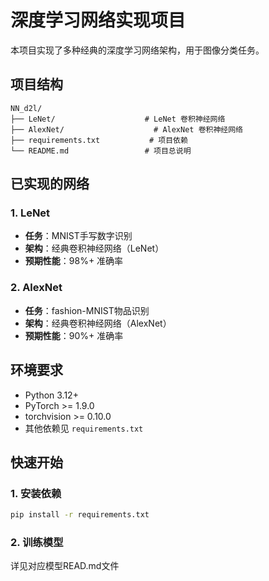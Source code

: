 # 深度学习网络实现项目

本项目实现了多种经典的深度学习网络架构，用于图像分类任务。

## 项目结构

```
NN_d2l/
├── LeNet/                    # LeNet 卷积神经网络
├── AlexNet/                    # AlexNet 卷积神经网络
├── requirements.txt           # 项目依赖
└── README.md                 # 项目总说明
```

## 已实现的网络

### 1. LeNet
- **任务**：MNIST手写数字识别
- **架构**：经典卷积神经网络（LeNet）
- **预期性能**：98%+ 准确率

### 2. AlexNet
- **任务**：fashion-MNIST物品识别
- **架构**：经典卷积神经网络（AlexNet）
- **预期性能**：90%+ 准确率

## 环境要求

- Python 3.12+
- PyTorch >= 1.9.0
- torchvision >= 0.10.0
- 其他依赖见 `requirements.txt`

## 快速开始

### 1. 安装依赖
```bash
pip install -r requirements.txt
```

### 2. 训练模型

详见对应模型READ.md文件
